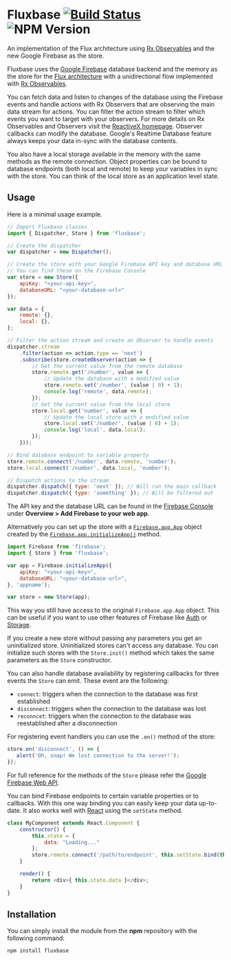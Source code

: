 # Fluxbase [![Build Status](https://travis-ci.org/vimtaai/fluxbase.svg?branch=master)](https://travis-ci.org/vimtaai/fluxbase) ![NPM Version](https://img.shields.io/badge/npm-v2.0.0-blue.svg)

An implementation of the Flux architecture using [Rx Observables](http://reactivex.io/) and the
new Google Firebase as the store.

Fluxbase uses the [Google Firebase](https://firebase.google.com) database backend and the memory as
the store for the [Flux architecture](https://facebook.github.io/flux/docs/overview.html) with a
unidirectional flow implemented with [Rx Observables](http://reactivex.io/).

You can fetch data and listen to changes of the database using the Firebase events and handle
actions with Rx Observers that are observing the main data stream for actions. You can filter the
action stream to filter which events you want to target with your observers.
For more details on Rx Observables and Observers visit the [ReactiveX homepage](http://reactivex.io/).
Observer callbacks can modify the database. Google's Realtime Database feature always keeps
your data in-sync with the database contents.

You also have a local storage available in the memory with the same methods as the remote connection.
Object properties can be bound to database endpoints (both local and remote) to keep your variables
in sync with the store. You can think of the local store as an application level state.

## Usage

Here is a minimal usage example.

```js
// Import Fluxbase classes
import { Dispatcher, Store } from 'fluxbase';

// Create the dispatcher
var dispatcher = new Dispatcher();

// Create the store with your Google Firebase API key and database URL
// You can find these on the Firebase Console
var store = new Store({
    apiKey: "<your-api-key>",
    databaseURL: "<your-database-url>"
});

var data = {
    remote: {},
    local: {},
};

// Filter the action stream and create an Observer to handle events
dispatcher.stream
    .filter(action => action.type == 'next')
    .subscribe(store.createObserver(action => {
        // Get the current value from the remote database
        store.remote.get('/number', value => {
            // Update the database with a modified value
            store.remote.set('/number', (value | 0) + 1);
            console.log('remote', data.remote);
        });
        // Get the current value from the local store
        store.local.get('number', value => {
            // Update the local store with a modified value
            store.local.set('/number', (value | 0) + 1);
            console.log('local', data.local);
        });
    }));

// Bind database endpoint to variable property
store.remote.connect('/number', data.remote, 'number');
store.local.connect('/number', data.local, 'number');

// Dispatch actions to the stream
dispatcher.dispatch({ type: 'next' }); // Will run the main callback
dispatcher.dispatch({ type: 'something' }); // Will be filtered out
```

The API key and the database URL can be found in the
[Firebase Console](https://console.firebase.google.com/) under
**Overview > Add Firebase to your web app**.

Alternatively you can set up the store with a [`Firebase.app.App`](https://firebase.google.com/docs/reference/js/firebase.app.App)
object created by the [`Firebase.app.initializeApp()`](https://firebase.google.com/docs/reference/js/firebase#.initializeApp) method.

```js
import Firebase from 'firebase';
import { Store } from 'fluxbase';

var app = Firebase.initializeApp({
    apiKey: "<your-api-key>",
    databaseURL: "<your-database-url>",
}, 'appname');

var store = new Store(app);
```

This way you still have access to the original `Firebase.app.App` object. This can be useful
if you want to use other features of Firebase like [Auth](https://firebase.google.com/docs/auth/web/manage-users)
or [Storage](https://firebase.google.com/docs/storage/web/start).

If you create a new store without passing any parameters you get an uninitialized store.
Uninitialized stores can't access any database. You can initialize such stores with the
`Store.init()` method which takes the same parameters as the `Store` constructor.

You can also handle database availability by registering callbacks for three events the `Store`
can emit. These event are the following:

* `connect`: triggers when the connection to the database was first established
* `disconnect`: triggers when the connection to the database was lost
* `reconncet`: triggers when the connection to the database was reestablished after a disconnection

For registering event handlers you can use the `.on()` method of the store:

```js
store.on('disconnect', () => {
   alert('Oh, snap! We lost connection to the server!');
});
```

For full reference for the methods of the `Store` please refer the
[Google Firebase Web API](https://firebase.google.com/docs/reference/js/firebase.database.Reference).

You can bind Firebase endpoints to certain variable properties or to callbacks. With this one way
binding you can easily keep your data up-to-date. It also works well with [React](https://facebook.github.io/react/)
using the `setState` method.

```js
class MyComponent extends React.Component {
    constructor() {
        this.state = {
            data: "Loading..."
        };
        store.remote.connect('/path/to/endpoint', this.setState.bind(this));
    }

    render() {
        return <div>{ this.state.data }</div>;
    }
}
```

## Installation

You can simply install the module from the **npm** repository with the following command:

    npm install fluxbase
